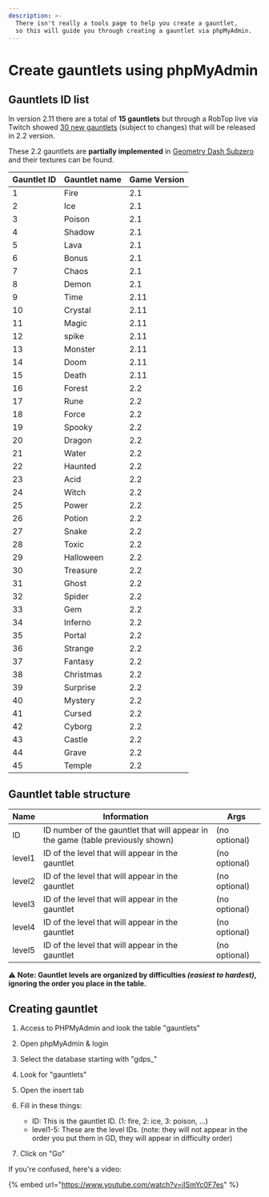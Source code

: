 ```yaml
---
description: >-
  There isn't really a tools page to help you create a gauntlet,
  so this will guide you through creating a gauntlet via phpMyAdmin.
---
```


# Create gauntlets using phpMyAdmin

## Gauntlets ID list

In version 2.11 there are a total of **15 gauntlets** but through a RobTop live via Twitch showed [30 new gauntlets](https://youtu.be/HWMdI-7Myns) (subject to changes) that will be released in 2.2 version.

These 2.2 gauntlets are **partially implemented** in [Geometry Dash Subzero](https://play.google.com/store/apps/details?id=com.robtopx.geometrydashsubzero) and their textures can be found.

| Gauntlet ID | Gauntlet name | Game Version |
| -- | ------------- | ------------ |
| 1| Fire| 2.1 |
| 2| Ice| 2.1 |
| 3| Poison| 2.1 |
| 4| Shadow| 2.1 |
| 5| Lava| 2.1 |
| 6| Bonus| 2.1 |
| 7| Chaos| 2.1 | 
| 8| Demon| 2.1 | 
| 9| Time| 2.11 |
| 10| Crystal| 2.11 |
| 11| Magic| 2.11 |
| 12| spike| 2.11 |
| 13| Monster| 2.11 |
| 14| Doom| 2.11 |
| 15| Death| 2.11 |
| 16| Forest| 2.2 |
| 17| Rune| 2.2 |
| 18| Force| 2.2 |
| 19| Spooky| 2.2 |
| 20| Dragon| 2.2 |
| 21| Water| 2.2 |
| 22| Haunted| 2.2 |
| 23| Acid| 2.2 |
| 24| Witch| 2.2 |
| 25| Power| 2.2 |
| 26| Potion| 2.2 |
| 27| Snake| 2.2 |
| 28| Toxic| 2.2 |
| 29| Halloween| 2.2 |
| 30| Treasure| 2.2 |
| 31| Ghost| 2.2 |
| 32| Spider| 2.2 |
| 33| Gem| 2.2 |
| 34| Inferno| 2.2 |
| 35| Portal| 2.2 |
| 36| Strange| 2.2 |
| 37| Fantasy| 2.2 |
| 38| Christmas| 2.2 |
| 39| Surprise| 2.2 |
| 40| Mystery| 2.2 |
| 41| Cursed| 2.2 |
| 42| Cyborg| 2.2 |
| 43| Castle| 2.2 |
| 44| Grave| 2.2 |
| 45| Temple| 2.2 |

## Gauntlet table structure

| Name | Information | Args |
| ---- | ----------- | ---- |
| ID | ID number of the gauntlet that will appear in the game (table previously shown) | (no optional) |
| level1 | ID of the level that will appear in the gauntlet | (no optional) |
| level2 | ID of the level that will appear in the gauntlet | (no optional) |
| level3 | ID of the level that will appear in the gauntlet | (no optional) |
| level4 | ID of the level that will appear in the gauntlet | (no optional) |
| level5 | ID of the level that will appear in the gauntlet | (no optional) |

⚠ **Note: Gauntlet levels are organized by difficulties _(easiest to hardest)_, ignoring the order you place in the table.**

## Creating gauntlet



1. Access to PHPMyAdmin and look the table "gauntlets"


1. Open phpMyAdmin & login
2. Select the database starting with "gdps_"
3. Look for "gauntlets"
4. Open the insert tab
5. Fill in these things:
    * ID: This is the gauntlet ID. (1: fire, 2: ice, 3: poison, ...)
    * level1-5: These are the level IDs. (note: they will not appear in the order you put them in GD, they will appear in difficulty order)
6. Click on "Go"

If you're confused, here's a video:

{% embed url="https://www.youtube.com/watch?v=iISmYc0F7es" %}

